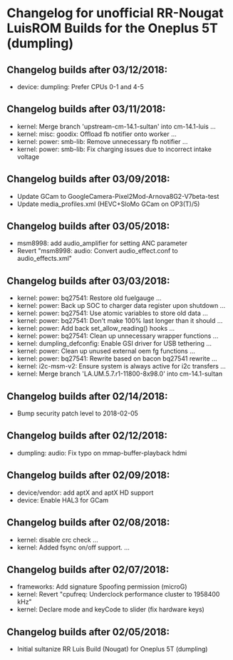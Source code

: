 <h1>Changelog for unofficial RR-Nougat LuisROM Builds for the Oneplus 5T (dumpling)</h1>
<p></p>
<h2>Changelog builds after 03/12/2018:</h2>
<ul>
  <li>device: dumpling: Prefer CPUs 0-1 and 4-5</li>
</ul>

<h2>Changelog builds after 03/11/2018:</h2>
<ul>
<li>kernel: Merge branch 'upstream-cm-14.1-sultan' into cm-14.1-luis  …</li>
<li>kernel: misc: goodix: Offload fb notifier onto worker  … </li>
<li>kernel: power: smb-lib: Remove unnecessary fb notifier  …</li>
<li>kernel: power: smb-lib: Fix charging issues due to incorrect intake voltage</li>
</ul>

<h2>Changelog builds after 03/09/2018:</h2>
<ul>
  <li>Update GCam to GoogleCamera-Pixel2Mod-Arnova8G2-V7beta-test</li>
  <li>Update media_profiles.xml (HEVC+SloMo GCam on OP3(T)/5)</li>
</ul>

<h2>Changelog builds after 03/05/2018:</h2>
<ul>
  <li>msm8998: add audio_amplifier for setting ANC parameter</li>
  <li>Revert "msm8998: audio: Convert audio_effect.conf to audio_effects.xml"</li>
</ul>

<h2>Changelog builds after 03/03/2018:</h2>
<ul>
  <li>kernel: power: bq27541: Restore old fuelgauge  …</li>
<li>kernel: power: Back up SOC to charger data register upon shutdown  …</li>
<li>kernel: power: bq27541: Use atomic variables to store old data  …</li>
<li>kernel: power: bq27541: Don't make 100% last longer than it should  …</li>
<li>kernel: power: Add back set_allow_reading() hooks  …</li>
<li>kernel: power: bq27541: Clean up unnecessary wrapper functions  …</li>
<li>kernel: dumpling_defconfig: Enable GSI driver for USB tethering  …</li>
<li>kernel: power: Clean up unused external oem fg functions  …</li>
<li>kernel: power: bq27541: Rewrite based on bacon bq27541 rewrite  …</li> 
<li>kernel: i2c-msm-v2: Ensure system is always active for i2c transfers  …</li> 
<li>kernel: Merge branch 'LA.UM.5.7.r1-11800-8x98.0' into cm-14.1-sultan</li>
</ul>

<h2>Changelog builds after 02/14/2018:</h2>
<ul>
  <li>Bump security patch level to 2018-02-05</li>
</ul>

<h2>Changelog builds after 02/12/2018:</h2>
<ul>
  <li>dumpling: audio: Fix typo on mmap-buffer-playback hdmi</li>
</ul>

<h2>Changelog builds after 02/09/2018:</h2>
<ul>
  <li>device/vendor: add aptX and aptX HD support</li>
  <li>device: Enable HAL3 for GCam</li>
</ul>

<h2>Changelog builds after 02/08/2018:</h2>
<ul>
  <li>kernel: disable crc check  …</li>
  <li>kernel: Added fsync on/off support.  …  </li>
</ul>

<h2>Changelog builds after 02/07/2018:</h2>
<ul>
  <li>frameworks: Add signature Spoofing permission (microG)</li>
  <li>kernel: Revert "cpufreq: Underclock performance cluster to 1958400 kHz"</li>
  <li>kernel: Declare mode and keyCode to slider (fix hardware keys)</li>
</ul>
<h2>Changelog builds after 02/05/2018:</h2>
<ul>
  <li>Initial sultanize RR Luis Build (Nougat) for Oneplus 5T (dumpling)</li>
</ul>
